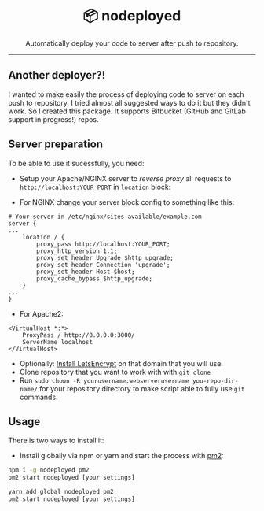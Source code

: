 <div align="center">
  <h1>📦 nodeployed</h1>
  Automatically deploy your code to server after push to repository.
</div>

<hr />

## Another deployer?!

I wanted to make easily the process of deploying code to server on each push to repository. I tried almost all suggested ways to do it but they didn't work. So I created this package. It supports Bitbucket (GitHub and GitLab support in progress!) repos.

## Server preparation

To be able to use it sucessfully, you need:

- Setup your Apache/NGINX server to _reverse proxy_ all requests to `http://localhost:YOUR_PORT` in `location` block:

- For NGINX change your server block config to something like this:

```
# Your server in /etc/nginx/sites-available/example.com
server {
...
    location / {
        proxy_pass http://localhost:YOUR_PORT;
        proxy_http_version 1.1;
        proxy_set_header Upgrade $http_upgrade;
        proxy_set_header Connection 'upgrade';
        proxy_set_header Host $host;
        proxy_cache_bypass $http_upgrade;
    }
...
}
```

- For Apache2:

```
<VirtualHost *:*>
    ProxyPass / http://0.0.0.0:3000/
    ServerName localhost
</VirtualHost>
```

- Optionally: [Install LetsEncrypt](https://www.digitalocean.com/community/tutorials/how-to-secure-nginx-with-let-s-encrypt-on-ubuntu-18-04) on that domain that you will use.
- Clone repository that you want to work with with `git clone`
- Run `sudo chown -R yourusername:webserverusername you-repo-dir-name/` for your repository directory to make script able to fully use `git` commands.

## Usage

There is two ways to install it:

- Install globally via npm or yarn and start the process with [pm2](http://pm2.keymetrics.io/):

```sh
npm i -g nodeployed pm2
pm2 start nodeployed [your settings]

```

```sh
yarn add global nodeployed pm2
pm2 start nodeployed [your settings]
```
